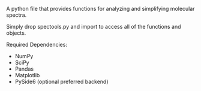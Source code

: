 A python file that provides functions for analyzing and simplifying molecular spectra.

Simply drop spectools.py and import to access all of the functions and objects.

Required Dependencies:
- NumPy
- SciPy
- Pandas
- Matplotlib
- PySide6 (optional preferred backend)
